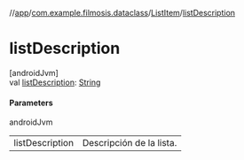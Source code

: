 //[app](../../../index.md)/[com.example.filmosis.dataclass](../index.md)/[ListItem](index.md)/[listDescription](list-description.md)

# listDescription

[androidJvm]\
val [listDescription](list-description.md): [String](https://kotlinlang.org/api/latest/jvm/stdlib/kotlin/-string/index.html)

#### Parameters

androidJvm

| | |
|---|---|
| listDescription | Descripción de la lista. |
